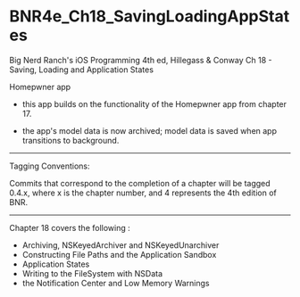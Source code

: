 BNR4e_Ch18_SavingLoadingAppStates
===================================

Big Nerd Ranch's iOS Programming 4th ed, Hillegass & Conway
Ch 18 - Saving, Loading and Application States

Homepwner app 
- this app builds on the functionality of the Homepwner app from chapter 17.
 
- the app's model data is now archived; model data is saved when app 
transitions to background.

-----------------------------------
Tagging Conventions: 

Commits that correspond to the completion of a chapter will be tagged 0.4.x, 
where x is the chapter number, and 4 represents the 4th edition of BNR. 

-----------------------------------

Chapter 18 covers the following :

- Archiving, NSKeyedArchiver and NSKeyedUnarchiver
- Constructing File Paths and the Application Sandbox
- Application States
- Writing to the FileSystem with NSData
- the Notification Center and Low Memory Warnings

